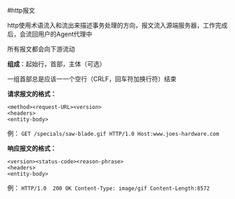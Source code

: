 #http报文

http使用术语流入和流出来描述事务处理的方向，报文流入源端服务器，工作完成后，会流回用户的Agent代理中

所有报文都会向下游流动

**组成**：起始行，首部，主体（可选）

一组首部总是应该一一个空行（CRLF，回车符加换行符）结束

**请求报文的格式：**
```
<method><request-URL><version>
<headers>
<entity-body>
```
例：
`GET /specials/saw-blade.gif HTTP/1.0
       Host:www.joes-hardware.com`
       
**响应报文的格式：**
```
<version><status-code><reason-phrase>
<headers>
<entity-body>
```
例：
`HTTP/1.0  200 OK
        Content-Type: image/gif
        Content-Length:8572`
